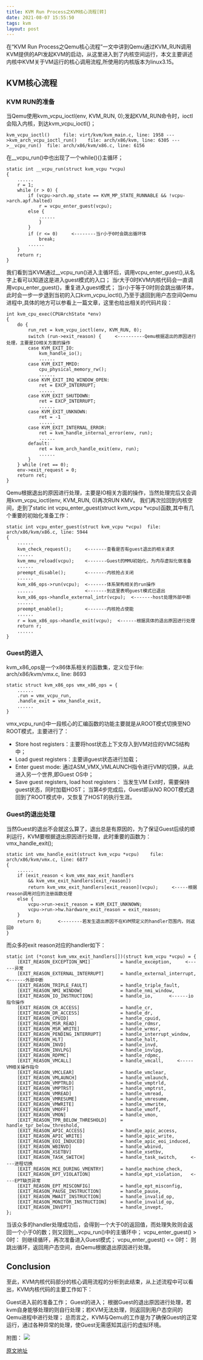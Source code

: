 ```yaml
---
title: KVM Run Process之KVM核心流程[转]
date: 2021-08-07 15:55:50
tags: kvm
layout: post
---
```


在“KVM Run Process之Qemu核心流程”一文中讲到Qemu通过KVM_RUN调用KVM提供的API发起KVM的启动，从这里进入到了内核空间运行，本文主要讲述内核中KVM关于VM运行的核心调用流程,所使用的内核版本为linux3.15。

## KVM核心流程

### KVM RUN的准备
当Qemu使用kvm_vcpu_ioctl(env, KVM_RUN, 0);发起KVM_RUN命令时，ioctl会陷入内核，到达kvm_vcpu_ioctl()；

`kvm_vcpu_ioctl()     file: virt/kvm/kvm_main.c, line: 1958
    --->kvm_arch_vcpu_ioctl_run()    file: arch/x86/kvm, line: 6305
        --->__vcpu_run()  file: arch/x86/kvm/x86.c, line: 6156`

在__vcpu_run()中也出现了一个while(){}主循环；

```
static int __vcpu_run(struct kvm_vcpu *vcpu)
{
	......
	r = 1;
	while (r > 0) {
		if (vcpu->arch.mp_state == KVM_MP_STATE_RUNNABLE && !vcpu->arch.apf.halted)
			r = vcpu_enter_guest(vcpu);
		else {
			......
			}
		}
		if (r <= 0)     <--------当r小于0时会跳出循环体
			break;
		......
	}
	return r;
}
```

我们看到当KVM通过__vcpu_run()进入主循环后，调用vcpu_enter_guest(),从名字上看可以知道这是进入guest模式的入口；
当r大于0时KVM内核代码会一直调用vcpu_enter_guest()，重复进入guest模式；
当r小于等于0时则会跳出循环体，此时会一步一步退到当初的入口kvm_vcpu_ioctl(),乃至于退回到用户态空间Qemu进程中,具体的地方可以参看上一篇文章，这里也给出相关的代码片段：

```
int kvm_cpu_exec(CPUArchState *env)
{
    do {
        run_ret = kvm_vcpu_ioctl(env, KVM_RUN, 0);
        switch (run->exit_reason) {     <----------Qemu根据退出的原因进行处理，主要是IO相关方面的操作
        case KVM_EXIT_IO:
        	kvm_handle_io();
			......
        case KVM_EXIT_MMIO:
        	cpu_physical_memory_rw();
			......
        case KVM_EXIT_IRQ_WINDOW_OPEN:
        	ret = EXCP_INTERRUPT;
            ......
        case KVM_EXIT_SHUTDOWN:
        	ret = EXCP_INTERRUPT;
            ......
        case KVM_EXIT_UNKNOWN:
        	ret = -1
            ......
        case KVM_EXIT_INTERNAL_ERROR:
        	ret = kvm_handle_internal_error(env, run);
            ......
        default:
        	ret = kvm_arch_handle_exit(env, run);
            ......
        }
    } while (ret == 0);
    env->exit_request = 0;
    return ret;
}
```
Qemu根据退出的原因进行处理，主要是IO相关方面的操作，当然处理完后又会调用kvm_vcpu_ioctl(env, KVM_RUN, 0)再次RUN KMV。
我们再次拉回到内核空间，走到了static int vcpu_enter_guest(struct kvm_vcpu *vcpu)函数,其中有几个重要的初始化准备工作：

```
static int vcpu_enter_guest(struct kvm_vcpu *vcpu)  file: arch/x86/kvm/x86.c, line: 5944
{
	......
	kvm_check_request();     <-------查看是否有guest退出的相关请求
	......
	kvm_mmu_reload(vcpu);    <-------Guest的MMU初始化，为内存虚拟化做准备
	......
	preempt_disable();       <-------内核抢占关闭
	......
	kvm_x86_ops->run(vcpu);  <-------体系架构相关的run操作
	......                   <-------到这里表明guest模式已退出
	kvm_x86_ops->handle_external_intr(vcpu);  <-------host处理外部中断
	......
	preempt_enable();        <-------内核抢占使能
	......
	r = kvm_x86_ops->handle_exit(vcpu);  <------根据具体的退出原因进行处理
	return r;
	......
}
```

### Guest的进入
kvm_x86_ops是一个x86体系相关的函数集，定义位于file: arch/x86/kvm/vmx.c, line: 8693

```
static struct kvm_x86_ops vmx_x86_ops = {
	......
	.run = vmx_vcpu_run,
	.handle_exit = vmx_handle_exit,
	......
}
```

vmx_vcpu_run()中一段核心的汇编函数的功能主要就是从ROOT模式切换至NO ROOT模式，主要进行了：

- Store host registers：主要将host状态上下文存入到VM对应的VMCS结构中；
- Load guest registers：主要讲guest状态进行加载；
- Enter guest mode: 通过ASM_VMX_VMLAUNCH指令进行VM的切换，从此进入另一个世界,即Guest OS中；
- Save guest registers, load host registers： 当发生VM Exit时，需要保持guest状态，同时加载HOST；
当第4步完成后，Guest即从NO ROOT模式退回到了ROOT模式中，又恢复了HOST的执行生涯。

### Guest的退出处理

当然Guest的退出不会就这么算了，退出总是有原因的，为了保证Guest后续的顺利运行，KVM要根据退出原因进行处理，此时重要的函数为：vmx_handle_exit();
```
static int vmx_handle_exit(struct kvm_vcpu *vcpu)    file: arch/x86/kvm/vmx.c, line: 6877
{
	......
	if (exit_reason < kvm_vmx_max_exit_handlers
	    && kvm_vmx_exit_handlers[exit_reason])
		return kvm_vmx_exit_handlers[exit_reason](vcpu);     <-----根据reason调用对应的注册函数处理
	else {
		vcpu->run->exit_reason = KVM_EXIT_UNKNOWN;
		vcpu->run->hw.hardware_exit_reason = exit_reason;
	}
	return 0;      <--------若发生退出原因不在KVM预定义的handler范围内，则返回0
}
```

而众多的exit reason对应的handler如下：
```
static int (*const kvm_vmx_exit_handlers[])(struct kvm_vcpu *vcpu) = {
	[EXIT_REASON_EXCEPTION_NMI]           = handle_exception,     <------异常
	[EXIT_REASON_EXTERNAL_INTERRUPT]      = handle_external_interrupt,  <------外部中断
	[EXIT_REASON_TRIPLE_FAULT]            = handle_triple_fault,
	[EXIT_REASON_NMI_WINDOW]	          = handle_nmi_window,
	[EXIT_REASON_IO_INSTRUCTION]          = handle_io,      <------io指令操作
	[EXIT_REASON_CR_ACCESS]               = handle_cr,
	[EXIT_REASON_DR_ACCESS]               = handle_dr,
	[EXIT_REASON_CPUID]                   = handle_cpuid,
	[EXIT_REASON_MSR_READ]                = handle_rdmsr,
	[EXIT_REASON_MSR_WRITE]               = handle_wrmsr,
	[EXIT_REASON_PENDING_INTERRUPT]       = handle_interrupt_window,
	[EXIT_REASON_HLT]                     = handle_halt,
	[EXIT_REASON_INVD]		              = handle_invd,
	[EXIT_REASON_INVLPG]		          = handle_invlpg,
	[EXIT_REASON_RDPMC]                   = handle_rdpmc,
	[EXIT_REASON_VMCALL]                  = handle_vmcall,     <-----VM相关操作指令
	[EXIT_REASON_VMCLEAR]	              = handle_vmclear,
	[EXIT_REASON_VMLAUNCH]                = handle_vmlaunch,
	[EXIT_REASON_VMPTRLD]                 = handle_vmptrld,
	[EXIT_REASON_VMPTRST]                 = handle_vmptrst,
	[EXIT_REASON_VMREAD]                  = handle_vmread,
	[EXIT_REASON_VMRESUME]                = handle_vmresume,
	[EXIT_REASON_VMWRITE]                 = handle_vmwrite,
	[EXIT_REASON_VMOFF]                   = handle_vmoff,
	[EXIT_REASON_VMON]                    = handle_vmon,
	[EXIT_REASON_TPR_BELOW_THRESHOLD]     = handle_tpr_below_threshold,
	[EXIT_REASON_APIC_ACCESS]             = handle_apic_access,
	[EXIT_REASON_APIC_WRITE]              = handle_apic_write,
	[EXIT_REASON_EOI_INDUCED]             = handle_apic_eoi_induced,
	[EXIT_REASON_WBINVD]                  = handle_wbinvd,
	[EXIT_REASON_XSETBV]                  = handle_xsetbv,
	[EXIT_REASON_TASK_SWITCH]             = handle_task_switch,     <----进程切换
	[EXIT_REASON_MCE_DURING_VMENTRY]      = handle_machine_check,
	[EXIT_REASON_EPT_VIOLATION]	          = handle_ept_violation,   <----EPT缺页异常
	[EXIT_REASON_EPT_MISCONFIG]           = handle_ept_misconfig,
	[EXIT_REASON_PAUSE_INSTRUCTION]       = handle_pause,
	[EXIT_REASON_MWAIT_INSTRUCTION]	      = handle_invalid_op,
	[EXIT_REASON_MONITOR_INSTRUCTION]     = handle_invalid_op,
	[EXIT_REASON_INVEPT]                  = handle_invept,
};
```

当该众多的handler处理成功后，会得到一个大于0的返回值，而处理失败则会返回一个小于0的数；则又回到__vcpu_run()中的主循环中；
vcpu_enter_guest() > 0时： 则继续循环，再次准备进入Guest模式；
vcpu_enter_guest() <= 0时： 则跳出循环，返回用户态空间，由Qemu根据退出原因进行处理。

## Conclusion
至此，KVM内核代码部分的核心调用流程的分析到此结束，从上述流程中可以看出，KVM内核代码的主要工作如下：

Guest进入前的准备工作；
Guest的进入；
根据Guest的退出原因进行处理，若kvm自身能够处理的则自行处理；若KVM无法处理，则返回到用户态空间的Qemu进程中进行处理；
总而言之，KVM与Qemu的工作是为了确保Guest的正常运行，通过各种异常的处理，使Guest无需感知其运行的虚拟环境。

附图：
![](https://github.com/tfxidian/tfxidian.github.io/raw/master/pic/kvm-run.png)

[原文地址](https://royhunter.github.io/2014/07/12/KVM_RUN_PROCESS2/)